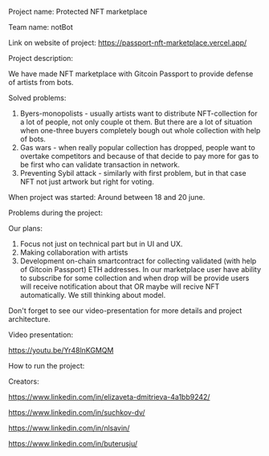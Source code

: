 Project name: Protected NFT marketplace

Team name: notBot

Link on website of project: https://passport-nft-marketplace.vercel.app/

Project description:

We have made NFT marketplace with Gitcoin Passport to provide defense of artists from bots.

Solved problems:
1. Byers-monopolists - usually artists want to distribute NFT-collection for a lot of people, not only couple ot them. But there are a lot of situation when one-three buyers completely bough out whole collection with help of bots.
2. Gas wars - when really popular collection has dropped, people want to overtake competitors and because of that decide to pay more for gas to be first who can validate transaction in network.
3. Preventing Sybil attack - similarly with first problem, but in that case NFT not just artwork but right for voting. 

When project was started: Around between 18 and 20 june. 

Problems during the project:

Our plans:
1. Focus not just on technical part but in UI and UX.
2. Making collaboration with artists
3. Development on-chain smartcontract for collecting validated (with help of Gitcoin Passport) ETH addresses. In our marketplace user have ability to subscribe for some collection and when drop will be provide users will receive notification about that OR maybe will recive NFT automatically. We still thinking about model.

Don't forget to see our video-presentation for more details and project architecture. 

Video presentation:

https://youtu.be/Yr48lnKGMQM

How to run the project:


Creators:

https://www.linkedin.com/in/elizaveta-dmitrieva-4a1bb9242/

https://www.linkedin.com/in/suchkov-dv/

https://www.linkedin.com/in/nlsavin/

https://www.linkedin.com/in/buterusju/
